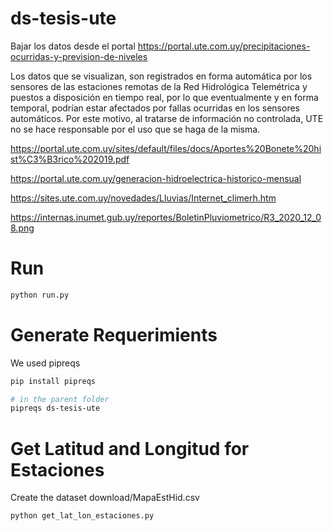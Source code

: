 # ds-tesis-ute
Bajar los datos desde el portal https://portal.ute.com.uy/precipitaciones-ocurridas-y-prevision-de-niveles

Los datos que se visualizan, son registrados en forma automática por los sensores de las estaciones remotas de la Red Hidrológica Telemétrica y puestos a disposición en tiempo real,
por lo que eventualmente y en forma temporal, podrían estar afectados por fallas ocurridas en los sensores automáticos. Por este motivo, al tratarse de información no controlada, UTE
no se hace responsable por el uso que se haga de la misma.


https://portal.ute.com.uy/sites/default/files/docs/Aportes%20Bonete%20hist%C3%B3rico%202019.pdf


https://portal.ute.com.uy/generacion-hidroelectrica-historico-mensual

https://sites.ute.com.uy/novedades/Lluvias/Internet_climerh.htm

https://internas.inumet.gub.uy/reportes/BoletinPluviometrico/R3_2020_12_08.png

# Run
```bash
python run.py
```

# Generate Requerimients
We used pipreqs

```bash
pip install pipreqs

# in the parent folder
pipreqs ds-tesis-ute
```


# Get Latitud and Longitud for Estaciones
Create the dataset download/MapaEstHid.csv 

```bash
python get_lat_lon_estaciones.py
```